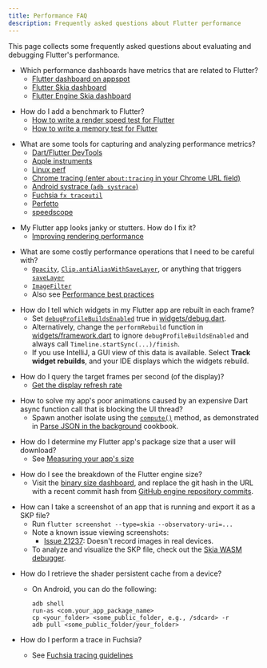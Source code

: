 ```yaml
---
title: Performance FAQ
description: Frequently asked questions about Flutter performance
---
```


This page collects some frequently asked questions
about evaluating and debugging Flutter's performance.

* Which performance dashboards have metrics that are related to Flutter?
  * [Flutter dashboard on appspot][]
  * [Flutter Skia dashboard][]
  * [Flutter Engine Skia dashboard][]

[Flutter dashboard on appspot]: https://flutter-dashboard.appspot.com/
[Flutter engine Skia dashboard]: https://flutter-engine-perf.skia.org/t/?subset=regressions
[Flutter Skia dashboard]: https://flutter-flutter-perf.skia.org/t/?subset=regressions

* How do I add a benchmark to Flutter?
  * [How to write a render speed test for Flutter][speed-test]
  * [How to write a memory test for Flutter][memory-test]

[memory-test]: {{site.repo.flutter}}/blob/master/docs/contributing/testing/How-to-write-a-memory-test-for-Flutter.md
[speed-test]: {{site.repo.flutter}}/blob/master/docs/contributing/testing/How-to-write-a-render-speed-test-for-Flutter.md

* What are some tools for capturing and analyzing performance
  metrics?
  * [Dart/Flutter DevTools](/tools/devtools)
  * [Apple instruments](https://en.wikipedia.org/wiki/Instruments_(software))
  * [Linux perf](https://en.wikipedia.org/wiki/Perf_(Linux))
  * [Chrome tracing (enter `about:tracing` in your
    Chrome URL field)][tracing]
  * [Android systrace (`adb systrace`)][systrace]
  * [Fuchsia `fx traceutil`][traceutil]
  * [Perfetto](https://ui.perfetto.dev/)
  * [speedscope](https://www.speedscope.app/)

[systrace]: {{site.android-dev}}/studio/profile/systrace
[tracing]: https://www.chromium.org/developers/how-tos/trace-event-profiling-tool
[traceutil]: https://fuchsia.dev/fuchsia-src/development/tracing/usage-guide

* My Flutter app looks janky or stutters. How do I fix it?
  * [Improving rendering performance][]

[Improving rendering performance]: /perf/rendering-performance

* What are some costly performance operations that I need
  to be careful with?
  * [`Opacity`][], [`Clip.antiAliasWithSaveLayer`][],
     or anything that triggers [`saveLayer`][]
  * [`ImageFilter`][]
  * Also see [Performance best practices][]

[`Clip.antiAliasWithSaveLayer`]: {{site.api}}/flutter/dart-ui/Clip.html#antiAliasWithSaveLayer
[`ImageFilter`]: {{site.api}}/flutter/dart-ui/ImageFilter-class.html
[`Opacity`]: {{site.api}}/flutter/widgets/Opacity-class.html
[Performance best practices]: /perf/best-practices
[`savelayer`]: {{site.api}}/flutter/dart-ui/Canvas/saveLayer.html

* How do I tell which widgets in my Flutter app are rebuilt
  in each frame?
  * Set [`debugProfileBuildsEnabled`][] true in
    [widgets/debug.dart][debug.dart].
  * Alternatively, change the `performRebuild` function in
    [widgets/framework.dart][framework.dart] to ignore
    `debugProfileBuildsEnabled` and always call
    `Timeline.startSync(...)/finish`.
  * If you use IntelliJ, a GUI view of this data is available.
    Select **Track widget rebuilds**,
    and your IDE displays which the widgets rebuild.

[`debugProfileBuildsEnabled`]: {{site.api}}/flutter/widgets/debugProfileBuildsEnabled.html
[debug.dart]: {{site.repo.flutter}}/blob/master/packages/flutter/lib/src/widgets/debug.dart
[framework.dart]: {{site.repo.flutter}}/blob/master/packages/flutter/lib/src/widgets/framework.dart

* How do I query the target frames per second (of the display)?
  * [Get the display refresh rate][]

[Get the display refresh rate]: {{site.repo.flutter}}/blob/master/engine/src/flutter/docs/Engine-specific-Service-Protocol-extensions.md#get-the-display-refresh-rate-_fluttergetdisplayrefreshrate

* How to solve my app's poor animations caused by an expensive
  Dart async function call that is blocking the UI thread?
  * Spawn another isolate using the [`compute()`][] method,
    as demonstrated in [Parse JSON in the background][] cookbook.

[`compute()`]: {{site.api}}/flutter/foundation/compute-constant.html
[Parse JSON in the background]: /cookbook/networking/background-parsing

* How do I determine my Flutter app's package size that a
  user will download?
  * See [Measuring your app's size][]

[Measuring your app's size]: /perf/app-size

* How do I see the breakdown of the Flutter engine size?
  * Visit the [binary size dashboard][], and replace the git
    hash in the URL with a recent commit hash from
    [GitHub engine repository commits][].

[binary size dashboard]: https://storage.googleapis.com/flutter_infra_release/flutter/241c87ad800beeab545ab867354d4683d5bfb6ce/android-arm-release/sizes/index.html
[GitHub engine repository commits]: {{site.repo.engine}}/commits

* How can I take a screenshot of an app that is running and export it
  as a SKP file?
  * Run `flutter screenshot --type=skia --observatory-uri=...`
  * Note a known issue viewing screenshots:
    * [Issue 21237][]: Doesn't record images in real devices.
  * To analyze and visualize the SKP file,
    check out the [Skia WASM debugger][].

[Issue 21237]: {{site.repo.flutter}}/issues/21237
[Skia WASM debugger]: https://debugger.skia.org/

* How do I retrieve the shader persistent cache from a device?
  * On Android, you can do the following:
    ```console
    adb shell
    run-as <com.your_app_package_name>
    cp <your_folder> <some_public_folder, e.g., /sdcard> -r
    adb pull <some_public_folder/your_folder>
    ```

* How do I perform a trace in Fuchsia?
  * See [Fuchsia tracing guidelines][traceutil]
